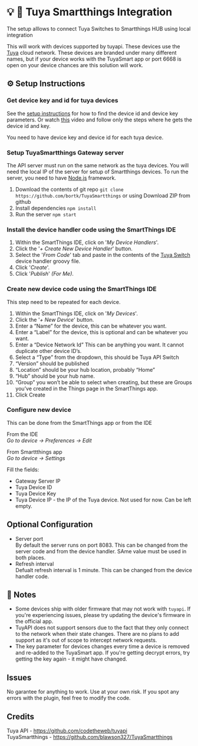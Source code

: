 # 💡 🔌 Tuya Smartthings Integration 

The setup alllows to connect Tuya Switches to Smartthings HUB using local integration

This will work with devices supported by tuyapi. These devices use the [Tuya](http://tuya.com) cloud network. These devices are branded under many different names, but if your device works with the TuyaSmart app or port 6668 is open on your device chances are this solution will work.

## ⚙️ Setup Instructions

### Get device key and id for tuya devices

See the [setup instructions](docs/SETUP.md) for how to find the device id and device key parameters.
Or watch [this](https://www.youtube.com/watch?v=oq0JL_wicKg) video and follow only the steps where he gets the device id and key.  

You need to have device key and device id for each tuya device.

### Setup TuyaSmartthings Gateway server 

The API server must run on the same network as the tuya devices. 
You will need the local IP of the server for setup of Smartthings devices.
To run the server, you need to have [Node.js](https://nodejs.org/) framework.

1. Download the contents of git repo
  `git clone https://github.com/bortk/TuyaSmartthings` or using Download ZIP from github
2. Install dependencies
  `npm install`
3. Run the server
  `npm start`

### Install the device handler code using the SmartThings IDE

1. Within the SmartThings IDE, click on '*My Device Handlers*'.
2. Click the '*+ Create New Device Handler*' button. 
3. Select the '*From Code*' tab and paste in the contents of the [Tuya Switch](https://github.com/bortk/TuyaSmartthings/blob/master/devicetypes/tuyasmartthings/tuya-switch.src/tuya-switch.groovy) device handler groovy file.
4. Click '*Create*'.
5. Click '*Publish*' *(For Me)*.

### Create new device code using the SmartThings IDE

This step need to be repeated for each device.

1. Within the SmartThings IDE, click on '*My Devices*'.
2. Click the '*+ New Device*' button. 
3. Enter a “Name” for the device, this can be whatever you want.
4. Enter a “Label” for the device, this is optional and can be whatever you want.
5. Enter a “Device Network Id” This can be anything you want. It cannot duplicate other device ID’s. 
6. Select a “Type” from the dropdown, this should be Tuya API Switch
7. “Version” should be published
8. “Location” should be your hub location, probably “Home”
9. “Hub” should be your hub name.
10. “Group” you won’t be able to select when creating, but these are Groups you’ve created in the Things page in the SmartThings app.
11. Click Create

### Configure new device
This can be done from the SmartThings app or from the IDE

From the IDE <br>
_Go to device -> Preferences -> Edit_

From Smarttthings app <br>
_Go to device -> Settings_

Fill the fields:
* Gateway Server IP 
* Tuya Device ID 
* Tuya Device Key 
* Tuya Device IP - the IP of the Tuya device. Not used for now. Can be left empty.


## Optional Configuration

* Server port <br>
  By default the server runs on port 8083. This can be changed from the server code and from the device handler. SAme value must be used in both places.
* Refresh interval <br>
  Defualt refresh interval is 1 minute. This can be changed from the device handler code. 

## 📝 Notes
- Some devices ship with older firmware that may not work with `tuyapi`.  If you're experiencing issues, please try updating the device's firmware in the official app.
- TuyAPI does not support sensors due to the fact that they only connect to the network when their state changes. There are no plans to add support as it's out of scope to intercept network requests.
- The key parameter for devices changes every time a device is removed and re-added to the TuyaSmart app.  If you're getting decrypt errors, try getting the key again - it might have changed.

## Issues
No garantee for anything to work. Use at your own risk.
If you spot any errors with the plugin, feel free to modify the code.

## Credits
Tuya API - https://github.com/codetheweb/tuyapi <br>
TuyaSmartthings - https://github.com/blawson327/TuyaSmartthings
